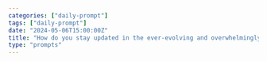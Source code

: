 ```yaml
---
categories: ["daily-prompt"]
tags: ["daily-prompt"]
date: "2024-05-06T15:00:00Z"
title: "How do you stay updated in the ever-evolving and overwhelmingly large tech world?"
type: "prompts"
---
```

